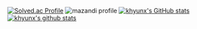 [![Solved.ac Profile](http://mazassumnida.wtf/api/v2/generate_badge?boj=kangkh0906)](https://solved.ac/kangkh0906/)
![mazandi profile](http://mazandi.herokuapp.com/api?handle=kangkh0906&theme=warm)
[![khyunx's GitHub stats](https://github-readme-stats.vercel.app/api?username=khyunx)](https://github.com/anuraghazra/github-readme-stats)
[![khyunx's github stats](https://github-readme-stats.vercel.app/api/top-langs/?username=khyunx&show_icons=true&hide_border=true&title_color=004386&icon_color=004386&layout=compact)](https://github.com/khyunx)

